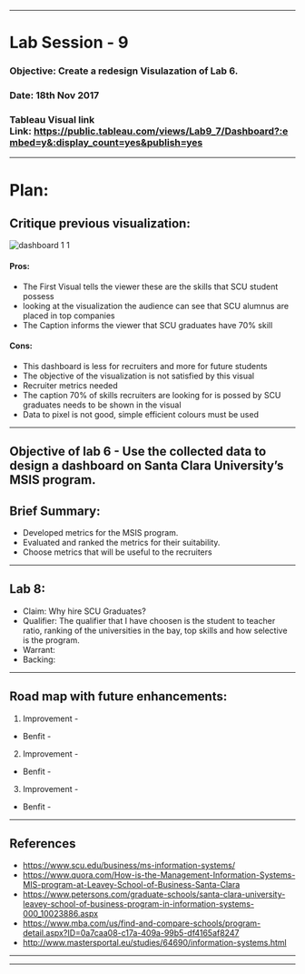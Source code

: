 ******************************************************************************************************************************

# Lab Session - 9

### Objective: Create a redesign Visulazation of Lab 6.

### Date: 18th Nov 2017

### Tableau Visual link Link: https://public.tableau.com/views/Lab9_7/Dashboard?:embed=y&:display_count=yes&publish=yes
******************************************************************************************************************************

# Plan:

## Critique previous visualization:

![dashboard 1 1](https://user-images.githubusercontent.com/25557540/32977366-e29f1ad2-cbe0-11e7-8247-2c284100b98e.png)

#### Pros:
* The First Visual tells the viewer these are the skills that SCU student possess  
* looking at the visualization the audience can see that SCU alumnus are placed in top companies 
* The Caption informs the viewer that SCU graduates have 70% skill 

#### Cons: 
* This dashboard is less for recruiters and more for future students 
* The objective of the visualization is not satisfied by this visual 
* Recruiter metrics needed 
* The caption 70% of skills recruiters are looking for is possed by SCU graduates needs to be shown in the visual 
* Data to pixel is not good, simple efficient colours must be used 


******************************************************************************************************************************


## Objective of lab 6 - Use the collected data to design a dashboard on Santa Clara University’s MSIS program.

## Brief Summary:

* Developed metrics for the MSIS program.
* Evaluated and ranked the metrics for their suitability.
* Choose metrics that will be useful to the recruiters 

******************************************************************************************************************************


## Lab 8: 

* Claim: Why hire SCU Graduates?
* Qualifier: The qualifier that I have choosen is the student to teacher ratio, ranking of the universities in the bay, top skills and how selective is the program.
* Warrant: 
* Backing: 

******************************************************************************************************************************

## Road map with future enhancements:

1. Improvement - 
* Benfit -
2. Improvement - 
* Benfit -
3. Improvement -  
* Benfit -

******************************************************************************************************************************

## References 

* https://www.scu.edu/business/ms-information-systems/
* https://www.quora.com/How-is-the-Management-Information-Systems-MIS-program-at-Leavey-School-of-Business-Santa-Clara
* https://www.petersons.com/graduate-schools/santa-clara-university-leavey-school-of-business-program-in-information-systems-000_10023886.aspx
* https://www.mba.com/us/find-and-compare-schools/program-detail.aspx?ID=0a7caa08-c17a-409a-99b5-df4165af8247
* http://www.mastersportal.eu/studies/64690/information-systems.html




******************************************************************************************************************************

******************************************************************************************************************************




